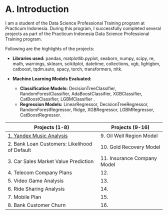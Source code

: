 # A. Introduction
I am a student of the Data Science Professional Training program at Practicum Indonesia. During this program, I successfully completed several projects as part of the Practicum Indonesia Data Science Professional Training program.

Following are the highlights of the projects:

* **Libraries used:** pandas, matplotlib.pyplot, seaborn, numpy, scipy, re, math, warnings, sklearn, scikitplot, datetime, collections, xgb, lightgbm, catboost, tqdm.auto, spacy, torch, transformers, nltk.

* **Machine Learning Models Evaluated:**

  * **Classification Models:** DecisionTreeClassifier, RandomForestClassifier, AdaBoostClassifier, XGBClassifier, CatBoostClassifier, LGBMClassifier .
  * **Regression Models:** LinearRegressor, DecisionTreeRegressor, RandomForestRegressor, Ridge, XGBRegressor, LGBMRegressor, CatBoostRegressor.

|Projects (1-8)|Projects (9-16)|
| --- | --- |
| [1. Yandex Music Analysis](https://github.com/muhyusranam86/DataScience_Portfolio/tree/main/YandexMusicProject) | 9. Oil Well Region Model |
| 2. Bank Loan Customers: Likelihood of Default	| 10. Gold Recovery Model |
| 3. Car Sales Market Value Prediction	| 11. Insurance Company Model |
| 4. Telecom Company Plans | 12.  |
| 5. Video Game Analysis | 13.  |
| 6. Ride Sharing Analysis | 14.  |
| 7. Mobile Plan | 15.  |
| 8. Bank Customer Churn | 16.  |

